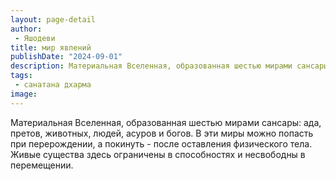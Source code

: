 ```yaml
---
layout: page-detail
author:
 - Яшодеви
title: мир явлений
publishDate: "2024-09-01"
description: Материальная Вселенная, образованная шестью мирами сансары ада, претов, животных, людей, асуров и богов. В эти миры можно попасть при перерождении, а покинуть - после оставления физического тела. Живые существа здесь ограничены в способностях и несвободны в перемещении.
tags:
 - санатана дхарма
image: 
---
```


Материальная Вселенная, образованная шестью мирами сансары: ада, претов, животных, людей, асуров и богов. В эти миры можно попасть при перерождении, а покинуть - после оставления физического тела. Живые существа здесь ограничены в способностях и несвободны в перемещении.

